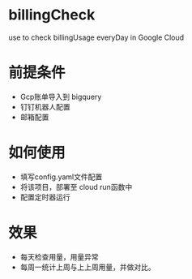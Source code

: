 # billingCheck
use to check billingUsage everyDay in Google Cloud
# 前提条件
- Gcp账单导入到 bigquery
- 钉钉机器人配置
- 邮箱配置
# 如何使用
- 填写config.yaml文件配置
- 将该项目，部署至 cloud run函数中
- 配置定时器运行
# 效果
- 每天检查用量，用量异常
- 每周一统计上周与上上周用量，并做对比。
